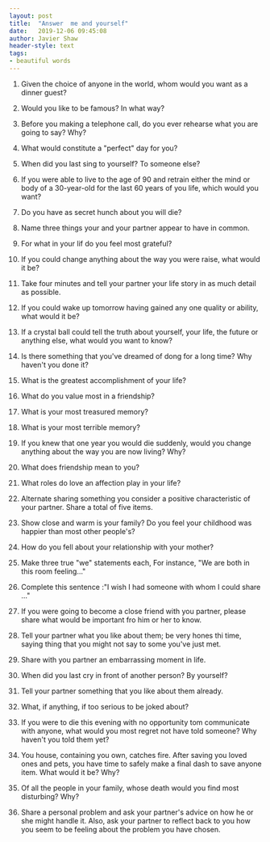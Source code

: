 ```yaml
---
layout:	post
title:	"Answer  me and yourself"
date:	2019-12-06 09:45:08
author: Javier Shaw
header-style: text
tags:
- beautiful words
---
```


1. Given the choice of anyone in the world, whom would you want as a dinner guest?


2. Would you like to be famous? In what way?


3. Before you making a telephone call, do you ever rehearse what you are going to say? Why?


4. What would constitute a "perfect" day for you?


5. When did you last sing to yourself? To someone else?


6. If you were able to live to the age of 90 and retrain either the mind or body of a 30-year-old for the last 60 years of you life,
which would you want?


7. Do you have as secret hunch about you will die?


8. Name three things your and your partner appear to have in common.


9. For what in your lif do you feel most grateful?


10. If you could change anything about the way you were raise, what would it be?


11. Take four minutes and tell your partner your life story in as much detail as possible.


12. If you could wake up tomorrow having gained any one quality or ability, what would it be?

13. If a crystal ball could tell the truth about yourself, your life, the future or anything else, what would you want to know?


14. Is there something that you've dreamed of dong for a long time? Why haven't you done it?

15. What is the greatest accomplishment of your life?

16. What do you value most in a friendship?

17. What is your most treasured memory?

18. What is your most terrible memory?

19. If you knew that one year you would die suddenly, would you change anything about the way you are now living? Why?

20. What does friendship mean to you?

21. What roles do love an affection play in your life?

22. Alternate sharing something you consider a positive characteristic of your partner. Share a total of five items. 

23. Show close and warm is your family? Do you feel your childhood was happier than most other people's? 

24. How do you fell about your relationship with your mother? 

25. Make three true "we" statements each, For instance, "We are both in this room feeling..."

26. Complete this sentence :"I wish I had someone with whom I could share ..."

27. If you were going to become a close friend with you partner, please share what would be important fro him or her to know.

28. Tell your partner what you like about them; be very hones thi time, saying thing that you might not say to some you've just met.

29. Share with you partner an embarrassing moment in life.

30. When did you last cry in front of another person? By yourself?

31. Tell your partner something that you like about them already.

32. What, if anything, if too serious to be joked about?

33. If you were to die this evening with no opportunity tom communicate with anyone, what would you most regret not have told someone? Why haven't you told them yet?

34. You house, containing you own, catches fire. After saving you loved ones and pets, you have time to safely make a final dash to save anyone item. What would it be? Why?

35. Of all the people in your family, whose death would you find most disturbing? Why?

36. Share a personal problem and ask your partner's advice on how he or she might handle it. Also, ask your partner to reflect back to you how you seem to be feeling about the problem you have chosen.